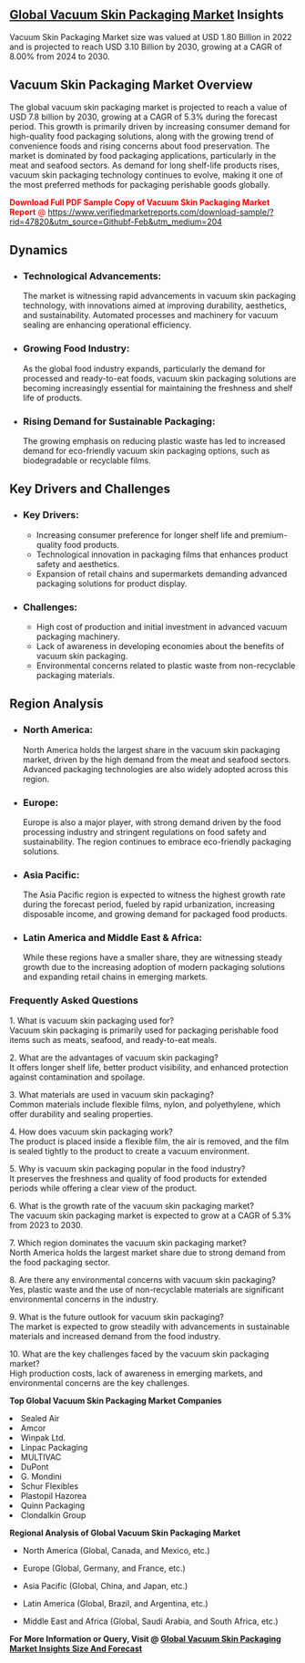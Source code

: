 <h2><a href="https://www.verifiedmarketreports.com/download-sample/?rid=47820&amp;utm_source=Githubf&amp;utm_medium=204" target="_blank">Global Vacuum Skin Packaging Market</a> Insights</h2><p>Vacuum Skin Packaging Market size was valued at USD 1.80 Billion in 2022 and is projected to reach USD 3.10 Billion by 2030, growing at a CAGR of 8.00% from 2024 to 2030.</p><p> <h2>Vacuum Skin Packaging Market Overview</h2> <p>The global vacuum skin packaging market is projected to reach a value of USD 7.8 billion by 2030, growing at a CAGR of 5.3% during the forecast period. This growth is primarily driven by increasing consumer demand for high-quality food packaging solutions, along with the growing trend of convenience foods and rising concerns about food preservation. The market is dominated by food packaging applications, particularly in the meat and seafood sectors. As demand for long shelf-life products rises, vacuum skin packaging technology continues to evolve, making it one of the most preferred methods for packaging perishable goods globally.</p> <p><p><span class=""><span style="color: #ff0000;"><strong>Download Full PDF Sample Copy of Vacuum Skin Packaging Market Report</strong> @ </span><a href="https://www.verifiedmarketreports.com/download-sample/?rid=47820&amp;utm_source=Githubf-Feb&amp;utm_medium=204" target="_blank">https://www.verifiedmarketreports.com/download-sample/?rid=47820&amp;utm_source=Githubf-Feb&amp;utm_medium=204</a></span></p></p> <h2>Dynamics</h2> <ul> <li><h3>Technological Advancements:</h3> The market is witnessing rapid advancements in vacuum skin packaging technology, with innovations aimed at improving durability, aesthetics, and sustainability. Automated processes and machinery for vacuum sealing are enhancing operational efficiency.</li> <li><h3>Growing Food Industry:</h3> As the global food industry expands, particularly the demand for processed and ready-to-eat foods, vacuum skin packaging solutions are becoming increasingly essential for maintaining the freshness and shelf life of products.</li> <li><h3>Rising Demand for Sustainable Packaging:</h3> The growing emphasis on reducing plastic waste has led to increased demand for eco-friendly vacuum skin packaging options, such as biodegradable or recyclable films.</li> </ul> <h2>Key Drivers and Challenges</h2> <ul> <li><h3>Key Drivers:</h3> <ul> <li>Increasing consumer preference for longer shelf life and premium-quality food products.</li> <li>Technological innovation in packaging films that enhances product safety and aesthetics.</li> <li>Expansion of retail chains and supermarkets demanding advanced packaging solutions for product display.</li> </ul> </li> <li><h3>Challenges:</h3> <ul> <li>High cost of production and initial investment in advanced vacuum packaging machinery.</li> <li>Lack of awareness in developing economies about the benefits of vacuum skin packaging.</li> <li>Environmental concerns related to plastic waste from non-recyclable packaging materials.</li> </ul> </li> </ul> <h2>Region Analysis</h2> <ul> <li><h3>North America:</h3> North America holds the largest share in the vacuum skin packaging market, driven by the high demand from the meat and seafood sectors. Advanced packaging technologies are also widely adopted across this region.</li> <li><h3>Europe:</h3> Europe is also a major player, with strong demand driven by the food processing industry and stringent regulations on food safety and sustainability. The region continues to embrace eco-friendly packaging solutions.</li> <li><h3>Asia Pacific:</h3> The Asia Pacific region is expected to witness the highest growth rate during the forecast period, fueled by rapid urbanization, increasing disposable income, and growing demand for packaged food products.</li> <li><h3>Latin America and Middle East & Africa:</h3> While these regions have a smaller share, they are witnessing steady growth due to the increasing adoption of modern packaging solutions and expanding retail chains in emerging markets.</li> </ul> <h3>Frequently Asked Questions</h3> <p>1. What is vacuum skin packaging used for? <br> Vacuum skin packaging is primarily used for packaging perishable food items such as meats, seafood, and ready-to-eat meals.</p> <p>2. What are the advantages of vacuum skin packaging? <br> It offers longer shelf life, better product visibility, and enhanced protection against contamination and spoilage.</p> <p>3. What materials are used in vacuum skin packaging? <br> Common materials include flexible films, nylon, and polyethylene, which offer durability and sealing properties.</p> <p>4. How does vacuum skin packaging work? <br> The product is placed inside a flexible film, the air is removed, and the film is sealed tightly to the product to create a vacuum environment.</p> <p>5. Why is vacuum skin packaging popular in the food industry? <br> It preserves the freshness and quality of food products for extended periods while offering a clear view of the product.</p> <p>6. What is the growth rate of the vacuum skin packaging market? <br> The vacuum skin packaging market is expected to grow at a CAGR of 5.3% from 2023 to 2030.</p> <p>7. Which region dominates the vacuum skin packaging market? <br> North America holds the largest market share due to strong demand from the food packaging sector.</p> <p>8. Are there any environmental concerns with vacuum skin packaging? <br> Yes, plastic waste and the use of non-recyclable materials are significant environmental concerns in the industry.</p> <p>9. What is the future outlook for vacuum skin packaging? <br> The market is expected to grow steadily with advancements in sustainable materials and increased demand from the food industry.</p> <p>10. What are the key challenges faced by the vacuum skin packaging market? <br> High production costs, lack of awareness in emerging markets, and environmental concerns are the key challenges.</p> </p><p><strong>Top Global Vacuum Skin Packaging Market Companies</strong></p><div data-test-id=""><p><li>Sealed Air</li><li> Amcor</li><li> Winpak Ltd.</li><li> Linpac Packaging</li><li> MULTIVAC</li><li> DuPont</li><li> G. Mondini</li><li> Schur Flexibles</li><li> Plastopil Hazorea</li><li> Quinn Packaging</li><li> Clondalkin Group</li></p><div><strong>Regional Analysis of&nbsp;Global Vacuum Skin Packaging Market</strong></div><ul><li dir="ltr"><p dir="ltr">North America&nbsp;(Global, Canada, and Mexico, etc.)</p></li><li dir="ltr"><p dir="ltr">Europe (Global, Germany, and France, etc.)</p></li><li dir="ltr"><p dir="ltr">Asia Pacific&nbsp;(Global, China, and Japan, etc.)</p></li><li dir="ltr"><p dir="ltr">Latin America&nbsp;(Global, Brazil, and Argentina, etc.)</p></li><li dir="ltr">Middle East and Africa&nbsp;(Global, Saudi Arabia, and South Africa, etc.)</li></ul><p><strong>For More Information or Query, Visit @&nbsp;</strong><strong><a href="https://www.verifiedmarketreports.com/product/global-vacuum-skin-packaging-market-2019-by-manufacturers-regions-type-and-application-forecast-to-2024/?utm_source=Githubf&amp;utm_medium=204" target="_blank">Global Vacuum Skin Packaging Market Insights Size And Forecast</a></strong></p></div>
